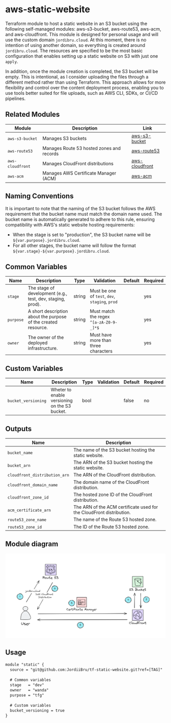 # aws-static-website

Terraform module to host a static website in an S3 bucket using the following self-managed modules: aws-s3-bucket, aws-route53, aws-acm, and aws-cloudfront. This module is designed for personal usage and will use the custom domain `jordibru.cloud`. At this moment, there is no intention of using another domain, so everything is created around `jordibru.cloud`. The resources are specified to be the most basic configuration that enables setting up a static website on S3 with just one `apply`.

In addition, once the module creation is completed, the S3 bucket will be empty. This is intentional, as I consider uploading the files through a different method rather than using Terraform. This approach allows for more flexibility and control over the content deployment process, enabling you to use tools better suited for file uploads, such as AWS CLI, SDKs, or CI/CD pipelines.

## Related Modules

| Module            | Description                             | Link                                                                 |
|-------------------|-----------------------------------------|----------------------------------------------------------------------|
| `aws-s3-bucket`   | Manages S3 buckets                      | [aws-s3-bucket](https://github.com/JordiiBru/aws-s3-bucket)          |
| `aws-route53`     | Manages Route 53 hosted zones and records | [aws-route53](https://github.com/JordiiBru/aws-route53)              |
| `aws-cloudfront`  | Manages CloudFront distributions         | [aws-cloudfront](https://github.com/JordiiBru/aws-cloudfront)        |
| `aws-acm`         | Manages AWS Certificate Manager (ACM)    | [aws-acm](https://github.com/JordiiBru/aws-acm)                      |


## Naming Conventions

It is important to note that the naming of the S3 bucket follows the AWS requirement that the bucket name must match the domain name used. The bucket name is automatically generated to adhere to this rule, ensuring compatibility with AWS's static website hosting requirements:

- When the stage is set to "production", the S3 bucket name will be `${var.purpose}.jordibru.cloud`.
- For all other stages, the bucket name will follow the format `${var.stage}-${var.purpose}.jordibru.cloud`.

## Common Variables

| Name      | Description                                                    | Type   | Validation                                      | Default | Required |
|-----------|----------------------------------------------------------------|--------|-------------------------------------------------|---------|----------|
| `stage`   | The stage of development (e.g., test, dev, staging, prod).     | string | Must be one of `test`, `dev`, `staging`, `prod` |         | yes      |
| `purpose` | A short description about the purpose of the created resource. | string | Must match the regex `^[a-zA-Z0-9-_]*$`         |         | yes      |
| `owner`   | The owner of the deployed infrastructure.                      | string | Must have more than three characters            |         | yes      |

## Custom Variables

| Name                  | Description                                   | Type   | Validation  | Default | Required |
|-----------------------|---------------------------------------------- |--------|-------------|---------|----------|
| `bucket_versioning`   | Wheter to enable versioning on the S3 bucket. | bool   |             | false   | no       |

## Outputs

| Name                          | Description                                                          |
|-------------------------------|----------------------------------------------------------------------|
| `bucket_name`                 | The name of the S3 bucket hosting the static website.                |
| `bucket_arn`                  | The ARN of the S3 bucket hosting the static website.                 |
| `cloudfront_distribution_arn` | The ARN of the CloudFront distribution.                              |
| `cloudfront_domain_name`      | The domain name of the CloudFront distribution.                      |
| `cloudfront_zone_id`          | The hosted zone ID of the CloudFront distribution.                   |
| `acm_certificate_arn`         | The ARN of the ACM certificate used for the CloudFront distribution. |
| `route53_zone_name`           | The name of the Route 53 hosted zone.                                |
| `route53_zone_id`             | The ID of the Route 53 hosted zone.                                  |

## Module diagram

![Static website diagram](files/images/static_website_diagram.png)

## Usage

```hcl
module "static" {
  source = "git@github.com:JordiiBru/tf-static-website.git?ref=[TAG]"

  # Common variables
  stage   = "dev"
  owner   = "wanda"
  purpose = "tfg"

  # Custom variables
  bucket_versioning = true
}
```